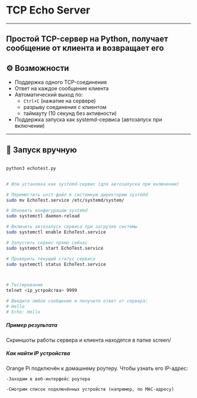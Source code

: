 # TCP Echo Server
---
Простой TCP-сервер на Python, получает сообщение от клиента и возвращает его
---

## ⚙️ Возможности

- Поддержка одного TCP-соединения
- Ответ на каждое сообщение клиента
- Автоматический выход по:
  - `Ctrl+C` (нажатие на сервере)
  - разрыву соединения с клиентом
  - таймауту (10 секунд без активности)
- Поддержка запуска как systemd-сервиса (автозапуск при включении)

---

## 🚀 Запуск вручную

```bash

python3 echotest.py


# Или установка как systemd-сервис (для автозапуска при включении)

# Переместить unit-файл в системную директорию systemd
sudo mv EchoTest.service /etc/systemd/system/

# Обновить конфигурацию systemd
sudo systemctl daemon-reload

# Включить автозапуск сервиса при загрузке системы
sudo systemctl enable EchoTest.service

# Запустить сервис прямо сейчас
sudo systemctl start EchoTest.service

# Проверить текущий статус сервиса
sudo systemctl status EchoTest.service



# Тестирование
telnet <ip_устройства> 9999

# Введите любое сообщение и получите ответ от сервера:
# Hello
# Echo: Hello
```



##### Пример результата

Скриншоты работы сервера и клиента находятся в папке screen/ 

##### Как найти IP устройства

Orange Pi подключён к домашнему роутеру. Чтобы узнать его IP-адрес:

    -Заходим в веб-интерфейс роутера

    -Смотрим список подключённых устройств (например, по MAC-адресу)
